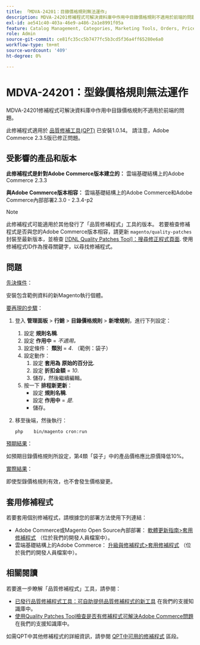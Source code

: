 ```yaml
---
title: 「MDVA-24201：目錄價格規則無法運作」
description: MDVA-24201修補程式可解決資料庫中作用中目錄價格規則不適用於前端的問題。
exl-id: ae541c40-403a-46e9-a486-2a1e8991f05a
feature: Catalog Management, Categories, Marketing Tools, Orders, Price Rules
role: Admin
source-git-commit: ce81fc35cc5b7477fc5b3cd5f36a4ff65280e6a0
workflow-type: tm+mt
source-wordcount: '409'
ht-degree: 0%

---
```


# MDVA-24201：型錄價格規則無法運作

MDVA-24201修補程式可解決資料庫中作用中目錄價格規則不適用於前端的問題。

此修補程式適用於 [品質修補工具(QPT)](https://devdocs.magento.com/guides/v2.4/comp-mgr/patching.html#mqp) 已安裝1.0.14。 請注意，Adobe Commerce 2.3.5版已修正問題。

## 受影響的產品和版本

**此修補程式是針對Adobe Commerce版本建立的：** 雲端基礎結構上的Adobe Commerce 2.3.3

**與Adobe Commerce版本相容：** 雲端基礎結構上的Adobe Commerce和Adobe Commerce內部部署2.3.0 - 2.3.4-p2

>[!NOTE]
>
>此修補程式可能適用於其他發行了「品質修補程式」工具的版本。 若要檢查修補程式是否與您的Adobe Commerce版本相容，請更新 `magento/quality-patches` 封裝至最新版本，並檢查 [[!DNL Quality Patches Tool]：搜尋修正程式頁面](https://devdocs.magento.com/quality-patches/tool.html#patch-grid). 使用修補程式ID作為搜尋關鍵字，以尋找修補程式。

## 問題

<u>先決條件</u>：

安裝包含範例資料的新Magento執行個體。

<u>要再現的步驟</u>：

1. 登入 **管理面板** > **行銷** > **目錄價格規則** > **新增規則**，進行下列設定：
   1. 設定 **規則名稱**.
   1. 設定 **作用中** = *不適用。*
   1. 設定條件： **類別** = *4*. （範例：袋子）
   1. 設定動作：
      1. 設定 **套用為**   **原始的百分比**.
      1. 設定 **折扣金額** = *10*.
      1. 儲存，然後繼續編輯。
   1. 按一下 **排程新更新**：
      * 設定 **規則名稱**.
      * 設定 **作用中** = *是*.
      * 儲存。
1. 移至後端，然後執行：

   `php    bin/magento cron:run`

<u>預期結果</u>：

如預期目錄價格規則所設定，第4類「袋子」中的產品價格應比原價降低10%。

<u>實際結果</u>：

即使型錄價格規則有效，也不會發生價格變更。

## 套用修補程式

若要套用個別修補程式，請根據您的部署方法使用下列連結：

* Adobe Commerce或Magento Open Source內部部署： [軟體更新指南>套用修補程式](https://devdocs.magento.com/guides/v2.4/comp-mgr/patching/mqp.html) （位於我們的開發人員檔案中）。
* 雲端基礎結構上的Adobe Commerce： [升級與修補程式>套用修補程式](https://devdocs.magento.com/cloud/project/project-patch.html) （位於我們的開發人員檔案中）。

## 相關閱讀

若要進一步瞭解「品質修補程式」工具，請參閱：

* [已發行品質修補程式工具：可自助提供品質修補程式的新工具](/help/announcements/adobe-commerce-announcements/magento-quality-patches-released-new-tool-to-self-serve-quality-patches.md) 在我們的支援知識庫中。
* [使用Quality Patches Tool檢查是否有修補程式可解決Adobe Commerce問題](/help/support-tools/patches-available-in-qpt-tool/check-patch-for-magento-issue-with-magento-quality-patches.md) 在我們的支援知識庫中。

如需QPT中其他修補程式的詳細資訊，請參閱 [QPT中可用的修補程式](https://support.magento.com/hc/en-us/sections/360010506631-Patches-available-in-MQP-tool-) 區段。
